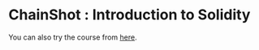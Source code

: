 # ChainShot : Introduction to Solidity

You can also try the course from [here](https://www.chainshot.com/learn/solidity).